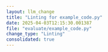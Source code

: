 ```yaml
---
layout: llm_change
title: "Linting for example_code.py"
date: 2025-04-03T12:15:30.001387
file: "evaluate/example_code.py"
change_type: "Linting"
consolidated: true
---
```

